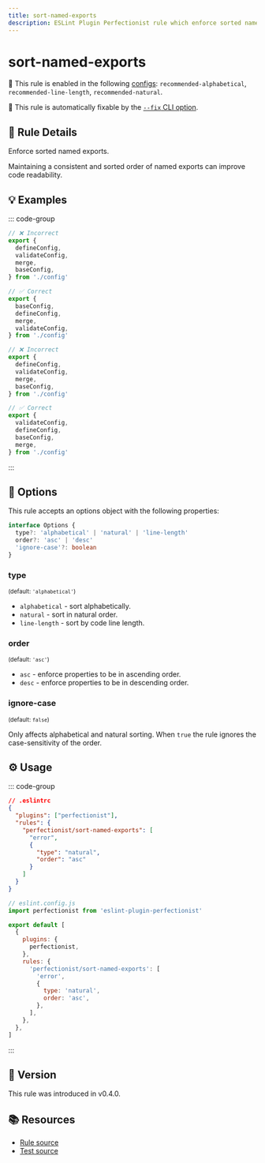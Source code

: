 ```yaml
---
title: sort-named-exports
description: ESLint Plugin Perfectionist rule which enforce sorted named exports
---
```


# sort-named-exports

💼 This rule is enabled in the following [configs](/configs/): `recommended-alphabetical`, `recommended-line-length`, `recommended-natural`.

🔧 This rule is automatically fixable by the [`--fix` CLI option](https://eslint.org/docs/latest/user-guide/command-line-interface#--fix).

<!-- end auto-generated rule header -->

## 📖 Rule Details

Enforce sorted named exports.

Maintaining a consistent and sorted order of named exports can improve code readability.

## 💡 Examples

::: code-group

<!-- prettier-ignore -->
```js [Alphabetical and Natural Sorting]
// ❌ Incorrect
export {
  defineConfig,
  validateConfig,
  merge,
  baseConfig,
} from './config'

// ✅ Correct
export {
  baseConfig,
  defineConfig,
  merge,
  validateConfig,
} from './config'
```

<!-- prettier-ignore -->
```js [Sorting by Line Length]
// ❌ Incorrect
export {
  defineConfig,
  validateConfig,
  merge,
  baseConfig,
} from './config'

// ✅ Correct
export {
  validateConfig,
  defineConfig,
  baseConfig,
  merge,
} from './config'
```

:::

## 🔧 Options

This rule accepts an options object with the following properties:

```ts
interface Options {
  type?: 'alphabetical' | 'natural' | 'line-length'
  order?: 'asc' | 'desc'
  'ignore-case'?: boolean
}
```

### type

<sub>(default: `'alphabetical'`)</sub>

- `alphabetical` - sort alphabetically.
- `natural` - sort in natural order.
- `line-length` - sort by code line length.

### order

<sub>(default: `'asc'`)</sub>

- `asc` - enforce properties to be in ascending order.
- `desc` - enforce properties to be in descending order.

### ignore-case

<sub>(default: `false`)</sub>

Only affects alphabetical and natural sorting. When `true` the rule ignores the case-sensitivity of the order.

## ⚙️ Usage

::: code-group

```json [Legacy Config]
// .eslintrc
{
  "plugins": ["perfectionist"],
  "rules": {
    "perfectionist/sort-named-exports": [
      "error",
      {
        "type": "natural",
        "order": "asc"
      }
    ]
  }
}
```

```js [Flat Config]
// eslint.config.js
import perfectionist from 'eslint-plugin-perfectionist'

export default [
  {
    plugins: {
      perfectionist,
    },
    rules: {
      'perfectionist/sort-named-exports': [
        'error',
        {
          type: 'natural',
          order: 'asc',
        },
      ],
    },
  },
]
```

:::

## 🚀 Version

This rule was introduced in v0.4.0.

## 📚 Resources

- [Rule source](https://github.com/lzear/eslint-plugin-dont/blob/main/rules/sort-named-exports.ts)
- [Test source](https://github.com/lzear/eslint-plugin-dont/blob/main/test/sort-named-exports.test.ts)
